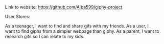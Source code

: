 Link to website: 
https://github.com/Alba599/giphy-project

User Stores:

As a teenager, I want to find and share gifs with my friends.
As a user, I want to find giphs from a simpler webpage than giphy. 
As a parent, I want to research gifs so I can relate to my kids.